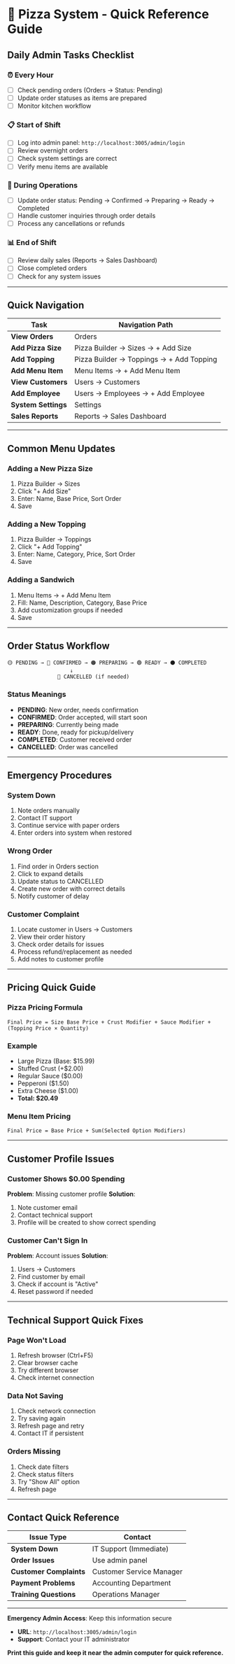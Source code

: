 # 🍕 Pizza System - Quick Reference Guide

## Daily Admin Tasks Checklist

### ⏰ Every Hour
- [ ] Check pending orders (Orders → Status: Pending)
- [ ] Update order statuses as items are prepared
- [ ] Monitor kitchen workflow

### 📋 Start of Shift
- [ ] Log into admin panel: `http://localhost:3005/admin/login`
- [ ] Review overnight orders
- [ ] Check system settings are correct
- [ ] Verify menu items are available

### 🔄 During Operations
- [ ] Update order status: Pending → Confirmed → Preparing → Ready → Completed
- [ ] Handle customer inquiries through order details
- [ ] Process any cancellations or refunds

### 📊 End of Shift
- [ ] Review daily sales (Reports → Sales Dashboard)
- [ ] Close completed orders
- [ ] Check for any system issues

---

## Quick Navigation

| Task | Navigation Path |
|------|----------------|
| **View Orders** | Orders |
| **Add Pizza Size** | Pizza Builder → Sizes → + Add Size |
| **Add Topping** | Pizza Builder → Toppings → + Add Topping |
| **Add Menu Item** | Menu Items → + Add Menu Item |
| **View Customers** | Users → Customers |
| **Add Employee** | Users → Employees → + Add Employee |
| **System Settings** | Settings |
| **Sales Reports** | Reports → Sales Dashboard |

---

## Common Menu Updates

### Adding a New Pizza Size
1. Pizza Builder → Sizes
2. Click "+ Add Size"
3. Enter: Name, Base Price, Sort Order
4. Save

### Adding a New Topping
1. Pizza Builder → Toppings
2. Click "+ Add Topping"
3. Enter: Name, Category, Price, Sort Order
4. Save

### Adding a Sandwich
1. Menu Items → + Add Menu Item
2. Fill: Name, Description, Category, Base Price
3. Add customization groups if needed
4. Save

---

## Order Status Workflow

```
🟡 PENDING → 🔵 CONFIRMED → 🟠 PREPARING → 🟢 READY → ⚫ COMPLETED
                    ↓
                🔴 CANCELLED (if needed)
```

### Status Meanings
- **PENDING**: New order, needs confirmation
- **CONFIRMED**: Order accepted, will start soon
- **PREPARING**: Currently being made
- **READY**: Done, ready for pickup/delivery
- **COMPLETED**: Customer received order
- **CANCELLED**: Order was cancelled

---

## Emergency Procedures

### System Down
1. Note orders manually
2. Contact IT support
3. Continue service with paper orders
4. Enter orders into system when restored

### Wrong Order
1. Find order in Orders section
2. Click to expand details
3. Update status to CANCELLED
4. Create new order with correct details
5. Notify customer of delay

### Customer Complaint
1. Locate customer in Users → Customers
2. View their order history
3. Check order details for issues
4. Process refund/replacement as needed
5. Add notes to customer profile

---

## Pricing Quick Guide

### Pizza Pricing Formula
```
Final Price = Size Base Price + Crust Modifier + Sauce Modifier + (Topping Price × Quantity)
```

### Example
- Large Pizza (Base: $15.99)
- Stuffed Crust (+$2.00)
- Regular Sauce ($0.00)
- Pepperoni ($1.50)
- Extra Cheese ($1.00)
- **Total: $20.49**

### Menu Item Pricing
```
Final Price = Base Price + Sum(Selected Option Modifiers)
```

---

## Customer Profile Issues

### Customer Shows $0.00 Spending
**Problem**: Missing customer profile
**Solution**:
1. Note customer email
2. Contact technical support
3. Profile will be created to show correct spending

### Customer Can't Sign In
**Problem**: Account issues
**Solution**:
1. Users → Customers
2. Find customer by email
3. Check if account is "Active"
4. Reset password if needed

---

## Technical Support Quick Fixes

### Page Won't Load
1. Refresh browser (Ctrl+F5)
2. Clear browser cache
3. Try different browser
4. Check internet connection

### Data Not Saving
1. Check network connection
2. Try saving again
3. Refresh page and retry
4. Contact IT if persistent

### Orders Missing
1. Check date filters
2. Check status filters
3. Try "Show All" option
4. Refresh page

---

## Contact Quick Reference

| Issue Type | Contact |
|------------|---------|
| **System Down** | IT Support (Immediate) |
| **Order Issues** | Use admin panel |
| **Customer Complaints** | Customer Service Manager |
| **Payment Problems** | Accounting Department |
| **Training Questions** | Operations Manager |

---

**Emergency Admin Access**: Keep this information secure
- **URL**: `http://localhost:3005/admin/login`
- **Support**: Contact your IT administrator

**Print this guide and keep it near the admin computer for quick reference.**
